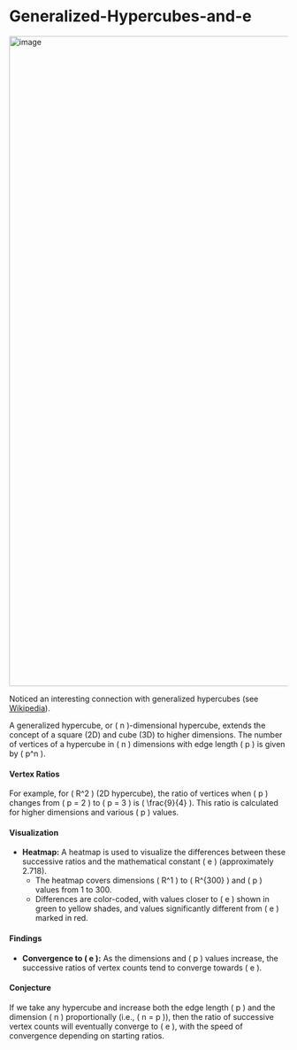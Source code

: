 # Generalized-Hypercubes-and-e

<img width="1175" alt="image" src="https://github.com/jconorgrogan/Generalized-Hypercubes-and-e/assets/130090573/cf815594-8b39-42f6-b065-e6fe4ee3183b">

Noticed an interesting connection with generalized hypercubes (see [Wikipedia](https://en.wikipedia.org/wiki/Hypercube)).

A generalized hypercube, or \( n \)-dimensional hypercube, extends the concept of a square (2D) and cube (3D) to higher dimensions. The number of vertices of a hypercube in \( n \) dimensions with edge length \( p \) is given by \( p^n \).

#### Vertex Ratios

For example, for \( R^2 \) (2D hypercube), the ratio of vertices when \( p \) changes from \( p = 2 \) to \( p = 3 \) is \( \frac{9}{4} \). This ratio is calculated for higher dimensions and various \( p \) values.

#### Visualization

- **Heatmap:** A heatmap is used to visualize the differences between these successive ratios and the mathematical constant \( e \) (approximately 2.718).
  - The heatmap covers dimensions \( R^1 \) to \( R^{300} \) and \( p \) values from 1 to 300.
  - Differences are color-coded, with values closer to \( e \) shown in green to yellow shades, and values significantly different from \( e \) marked in red.

#### Findings

- **Convergence to \( e \):** As the dimensions and \( p \) values increase, the successive ratios of vertex counts tend to converge towards \( e \).

#### Conjecture
If we take any hypercube and increase both the edge length \( p \) and the dimension \( n \) proportionally (i.e., \( n = p \)), then the ratio of successive vertex counts will eventually converge to \( e \), with the speed of convergence depending on starting ratios.
